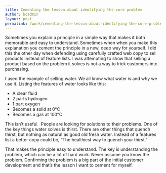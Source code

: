 ```yaml
---
title: Cementing the lesson about identifying the core problem
author: bcadmin
layout: post
permalink: /work/cementing-the-lesson-about-identifying-the-core-problem/
---
```

Sometimes you explain a principle in a simple way that makes it both memorable and easy to understand. Sometimes when when you make this explanation you cement the principle in a new, deep way for yourself. I did this the other day when defending using carefully crafted web copy to sell products instead of feature lists. I was attempting to show that selling a product based on the problem it solves is not a way to trick customers into purchasing.

I used the example of selling water. We all know what water is and why we use it. Listing the features of water looks like this:

*   A clear fluid
*   2 parts hydrogen
*   1 part oxygen
*   Becomes a solid at 0°C
*   Becomes a gas at 100°C

This isn’t useful.  People are looking for solutions to their problems. One of the key things water solves is thirst. There are other things that quench thirst, but nothing as natural as good old fresh water. Instead of a features list a better copy could be, “The healthiest way to quench your thirst.”

That makes the principle easy to understand. The key is understanding the problem, which can be a lot of hard work. Never assume you know the problem. Confirming the problem is a big part of the initial customer development and that’s the lesson I want to cement for myself.